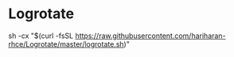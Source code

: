 # Logrotate

sh -cx "$(curl -fsSL https://raw.githubusercontent.com/hariharan-rhce/Logrotate/master/logrotate.sh)"
